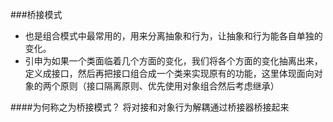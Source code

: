 ###桥接模式  
* 也是组合模式中最常用的，用来分离抽象和行为，让抽象和行为能各自单独的变化。 
* 引申为如果一个类面临着几个方面的变化，我们将各个方面的变化抽离出来，定义成接口，然后再把接口组合成一个类来实现原有的功能，这里体现面向对象的两个原则（接口隔离原则、优先使用对象组合然后考虑继承） 

####为何称之为桥接模式？
	将对接和对象行为解耦通过桥接器桥接起来